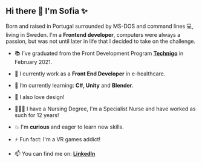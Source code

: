 ## Hi there 👋 I'm Sofia ✨ 

Born and raised in Portugal surrounded by MS-DOS and command lines 💻, living in Sweden. 
I'm a __Frontend developer__, computers were always a passion, but was not until later in life that I decided to take on the challenge. 

 - 📚 I’ve graduated from the Front Development Program [__Technigo__](https://www.technigo.io/) in February 2021.
 - 🏥 I currently work as a __Front End Developer__ in e-healthcare.
 - 🌱 I’m currently learning: __C#, Unity__ and __Blender__.
 - 🌈 I also love design!
 - 👩🏻‍⚕️ I have a Nursing Degree, I'm a Specialist Nurse and have worked as such for 12 years!
 - 💥 I'm __curious__ and eager to learn new skills.
 - ⚡ Fun fact: I'm a VR games addict!
 
 - 📫 You can find me on: [__LinkedIn__](https://www.linkedin.com/in/sofiavazsousa/)
 


<!--
**sofiavazs/sofiavazs** is a ✨ _special_ ✨ repository because its `README.md` (this file) appears on your GitHub profile.


-->
